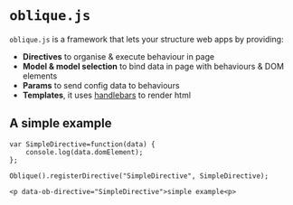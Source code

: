 # `oblique.js`

`oblique.js` is a framework that lets your structure web apps by providing:

+ **Directives** to organise & execute behaviour in page
+ **Model & model selection** to bind data in page with behaviours & DOM elements
+ **Params** to send config data to behaviours
+ **Templates**, it uses [handlebars](http://handlebarsjs.com/) to render html

## A simple example

```
var SimpleDirective=function(data) {
    console.log(data.domElement);
};

Oblique().registerDirective("SimpleDirective", SimpleDirective);

<p data-ob-directive="SimpleDirective">simple example<p>

```

